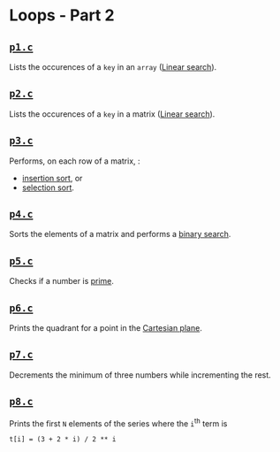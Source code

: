# Loops - Part 2

## [`p1.c`](p1.c)

Lists the occurences of a `key` in an `array` ([Linear search](https://en.wikipedia.org/wiki/Linear_search)).

## [`p2.c`](p2.c)

Lists the occurences of a `key` in a matrix ([Linear search](https://en.wikipedia.org/wiki/Linear_search)).

## [`p3.c`](p3.c)

Performs, on each row of a matrix, :

- [insertion sort](https://en.wikipedia.org/wiki/Insertion_sort), or
- [selection sort](https://en.wikipedia.org/wiki/Selection_sort).

## [`p4.c`](p4.c)

Sorts the elements of a matrix and performs a [binary search](https://en.wikipedia.org/wiki/Binary_search_algorithm).

## [`p5.c`](p5.c)

Checks if a number is [prime](https://en.wikipedia.org/wiki/Prime_number).

## [`p6.c`](p6.c)

Prints the quadrant for a point in the [Cartesian plane](https://en.wikipedia.org/wiki/Cartesian_coordinate_system).

## [`p7.c`](p7.c)

Decrements the minimum of three numbers while incrementing the rest.

## [`p8.c`](p8.c)

Prints the first `N` elements of the series where the `i`<sup>th</sup> term is

```
t[i] = (3 + 2 * i) / 2 ** i
```
